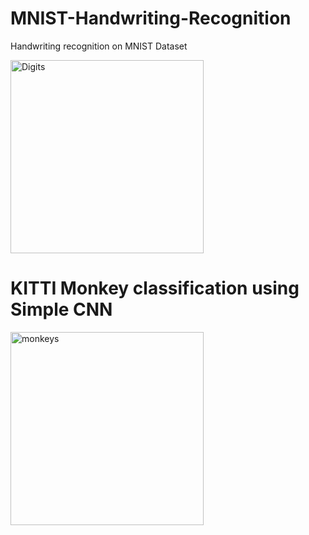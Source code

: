 # MNIST-Handwriting-Recognition
Handwriting recognition on MNIST Dataset

<img src="https://user-images.githubusercontent.com/13993518/206581813-3b9949c7-514b-4bc5-8691-2f5969a3fd31.png" width="309px" alt="Digits">


# KITTI Monkey classification using Simple CNN
<img src="https://user-images.githubusercontent.com/13993518/206886188-43bb0761-115d-42e2-9b43-f3375c4845bf.png" width="309px" alt="monkeys">
